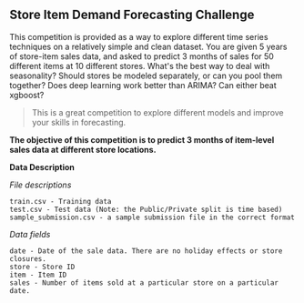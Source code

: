 ## Store Item Demand Forecasting Challenge

This competition is provided as a way to explore different time series techniques on a relatively simple and clean dataset.
You are given 5 years of store-item sales data, and asked to predict 3 months of sales for 50 different items at 10 different stores.
What's the best way to deal with seasonality? Should stores be modeled separately, or can you pool them together? Does deep learning work better than ARIMA? Can either beat xgboost?

> This is a great competition to explore different models and improve your skills in forecasting.


**The objective of this competition is to predict 3 months of item-level sales data at different store locations.**

**Data Description**

_File descriptions_  

    train.csv - Training data
    test.csv - Test data (Note: the Public/Private split is time based)
    sample_submission.csv - a sample submission file in the correct format

_Data fields_

    date - Date of the sale data. There are no holiday effects or store closures.
    store - Store ID
    item - Item ID
    sales - Number of items sold at a particular store on a particular date.
